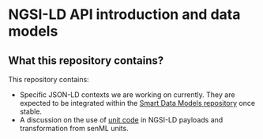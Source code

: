 # NGSI-LD API introduction and data models

## What this repository contains?

This repository contains:
- Specific JSON-LD contexts we are working on currently. They are expected to be integrated within the [Smart Data Models repository](https://github.com/smart-data-models/) once stable.
- A discussion on the use of [unit code](UnitCodes.md) in NGSI-LD payloads and transformation from senML units.
